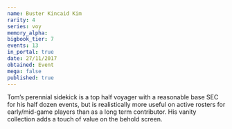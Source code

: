 ```yaml
---
name: Buster Kincaid Kim
rarity: 4
series: voy
memory_alpha:
bigbook_tier: 7
events: 13
in_portal: true
date: 27/11/2017
obtained: Event
mega: false
published: true
---
```


Tom’s perennial sidekick is a top half voyager with a reasonable base SEC for his half dozen events, but is realistically more useful on active rosters for early/mid-game players than as a long term contributor. His vanity collection adds a touch of value on the behold screen.
